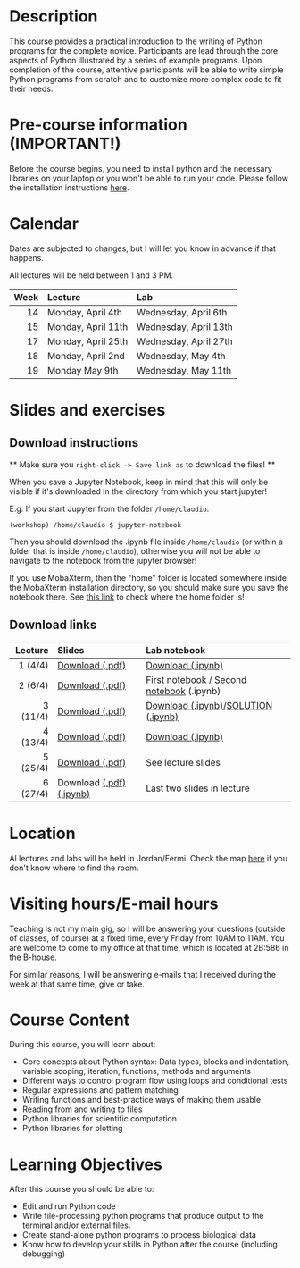 # Description

This course provides a practical introduction to the writing of
Python programs for the complete novice. Participants are lead
through the core aspects of Python illustrated by a series of
example programs. Upon completion of the course, attentive
participants will be able to write simple Python programs from
scratch and to customize more complex code to fit their needs.

# Pre-course information (IMPORTANT!)

Before the course begins, you need to install python and the necessary
libraries on your laptop or you won't be able to run your code.
Please follow the installation instructions [here](precourse).

# Calendar

Dates are subjected to changes, but I will let you know in advance if that happens.

All lectures will be held between 1 and 3 PM.

| Week | Lecture | Lab |
|-----:|:--------|:----|
| 14   | Monday, April 4th | Wednesday, April 6th |
| 15   | Monday, April 11th| Wednesday, April 13th|
| 17   | Monday, April 25th| Wednesday, April 27th|
| 18   | Monday, April 2nd | Wednesday, May 4th   |
| 19   | Monday May 9th    | Wednesday, May 11th  |

# Slides and exercises

## Download instructions

** Make sure you `right-click -> Save link as` to download the files! **

When you save a Jupyter Notebook, keep in mind that this will only be visible if it's downloaded in the directory from which you start jupyter!

E.g. If you start Jupyter from the folder `/home/claudio`:

`(workshop) /home/claudio $ jupyter-notebook`

Then you should download the .ipynb file inside `/home/claudio` (or within a folder that is inside `/home/claudio`), otherwise you will not be able to navigate to the notebook from the jupyter browser!

If you use MobaXterm, then the "home" folder is located somewhere inside the MobaXterm installation directory, so you should make sure you save the notebook there. See [this link](https://superuser.com/questions/902765/where-does-mobaxterm-keep-its-home-directory) to check where the home folder is!

## Download links

| Lecture | Slides | Lab notebook |
|-----:|:--------|:----|
| 1 (4/4)  | [Download (.pdf)](https://github.com/clami66/workshop-python/raw/0b047d73436aa1f180a1a8115496719e64c264a3/lectures/Lecture_1.slides.pdf) | [Download (.ipynb)](https://raw.githubusercontent.com/clami66/workshop-python/0422/exercises/Lecture_1_Exercise.ipynb) |
| 2 (6/4)  | [Download (.pdf)](https://github.com/clami66/workshop-python/raw/0422/lectures/Lecture_2.slides.pdf) | [First notebook](https://raw.githubusercontent.com/clami66/workshop-python/0422/exercises/Lecture_2_Exercise_1.ipynb) / [Second notebook](https://raw.githubusercontent.com/clami66/workshop-python/0422/exercises/Lecture_2_Exercise_2.ipynb) (.ipynb)|
| 3 (11/4)  | [Download (.pdf)](https://github.com/clami66/workshop-python/raw/0422/lectures/Lecture_3.slides.pdf) | [Download (.ipynb)](https://raw.githubusercontent.com/clami66/workshop-python/0422/exercises/Lecture_3_Exercise.ipynb)/[SOLUTION (.ipynb)](https://github.com/clami66/workshop-python/raw/0422/exercises/Lecture_3_Exercise_solution.ipynb) |
| 4 (13/4)  | [Download (.pdf)](https://github.com/clami66/workshop-python/raw/0422/lectures/Lecture_4.slides.pdf) | [Download (.ipynb)](https://github.com/clami66/workshop-python/raw/0422/exercises/Lecture_4_Exercise.ipynb) |
| 5 (25/4)  | [Download (.pdf)](https://github.com/clami66/workshop-python/raw/0422/lectures/Lecture_5.slides.pdf) | See lecture slides |
| 6 (27/4)  | Download [(.pdf)](https://github.com/clami66/workshop-python/raw/0422/lectures/Lecture_6.slides.pdf) [(.ipynb)](https://github.com/clami66/workshop-python/raw/0422/lectures/Lecture_6.ipynb) | Last two slides in lecture |

# Location

Al lectures and labs will be held in Jordan/Fermi.
Check the map [here](https://old.liu.se/karta?l=sv&px_type=2&px_id=169)
if you don't know where to find the room.

# Visiting hours/E-mail hours

Teaching is not my main gig, so I will be answering your questions (outside of classes, of course) at a fixed time,
every Friday from 10AM to 11AM. You are welcome to come to my office at that time, which is located at 2B:586 in the B-house.

For similar reasons, I will be answering e-mails that I received during the week at that same time, give or take.

# Course Content

During this course, you will learn about:

* Core concepts about Python syntax: Data types, blocks and indentation, variable scoping, iteration, functions, methods and arguments
* Different ways to control program flow using loops and conditional tests
* Regular expressions and pattern matching
* Writing functions and best-practice ways of making them usable
* Reading from and writing to files
* Python libraries for scientific computation
* Python libraries for plotting

# Learning Objectives

After this course you should be able to:

* Edit and run Python code
* Write file-processing python programs that produce output to the terminal and/or external files.
* Create stand-alone python programs to process biological data
* Know how to develop your skills in Python after the course (including debugging)
